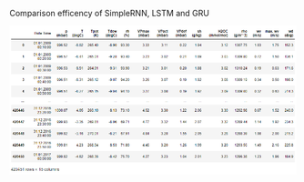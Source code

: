 Comparison efficency of SimpleRNN, LSTM and GRU

![Ilustration of data](https://raw.githubusercontent.com/Glodgar/comparison-RNN/master/img/data.png?raw=true "Illustration")
